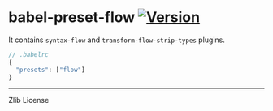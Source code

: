 babel-preset-flow [![Version]][npm]
========
It contains `syntax-flow` and `transform-flow-strip-types` plugins.

```js
// .babelrc
{
  "presets": ["flow"]
}
```

-------

Zlib License

[npm]: https://npmjs.org/package/babel-preset-flow
[Version]: https://img.shields.io/npm/v/babel-preset-flow.svg
